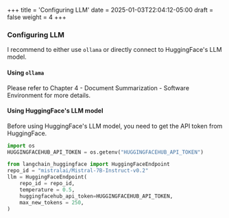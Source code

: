 +++
title = 'Configuring LLM'
date = 2025-01-03T22:04:12-05:00
draft = false
weight = 4
+++

### Configuring LLM

I recommend to either use `ollama` or directly connect to HuggingFace's LLM model.

#### Using `ollama`

Please refer to Chapter 4 - Document Summarization - Software Environment for more details.

#### Using HuggingFace's LLM model

Before using HuggingFace's LLM model, you need to get the API token from HuggingFace.

```python
import os
HUGGINGFACEHUB_API_TOKEN = os.getenv("HUGGINGFACEHUB_API_TOKEN")

from langchain_huggingface import HuggingFaceEndpoint
repo_id = "mistralai/Mistral-7B-Instruct-v0.2"
llm = HuggingFaceEndpoint(
    repo_id = repo_id,
    temperature = 0.5,
    huggingfacehub_api_token=HUGGINGFACEHUB_API_TOKEN,
    max_new_tokens = 250,
)
```
